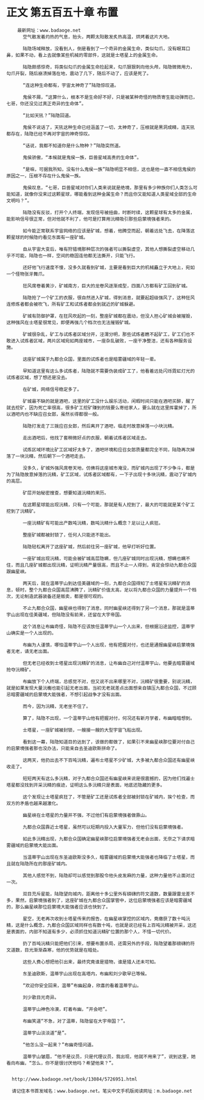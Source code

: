 # 正文 第五百五十章 布置
        最新网址：www.badaoge.net
          空气散发着灼热的气息，抬头，两颗太阳散发炙热高温，烘烤着这片大地。
      
          陆隐场域释放，没看到人，倒是看到了一个奇异的金属生命，类似勾爪，没有眼耳口鼻，如果不动，看上去就像某些机械的零部件，这就是士塔星上的金属生命。
      
          陆隐颇感惊奇，将类似勾爪的金属生命捡起来，勾爪狠狠刺向他头颅，陆隐微微用力，勾爪开裂，随后崩溃掉落在地，震动了几下，随后不动了，应该是死了。
      
          “连这种生命都有，宇宙太神奇了”陆隐惊叹道。
      
          鬼侯不屑，“这算什么，根本不是生命好不好，只是被某种奇怪的物质寄生能动弹而已，七哥，你还没见过真正奇异的生命体”。
      
          “比如天犼？”陆隐回道。
      
          鬼侯不说话了，天犼这种生命已经涵盖了一切，太神奇了，压根就是黑洞成精，连天犼都存在，陆隐已经不再对宇宙的神奇惊叹。
      
          “话说，我都不知道你是什么物种？”陆隐突然道。
      
          鬼侯骄傲，“本候就是鬼侯一族，巨兽星域高贵的生命体”。
      
          “是嘛，可据我所知，没有什么鬼侯一族”陆隐明显不相信，这也是他一直不相信鬼侯的原因之一，压根不存在什么鬼侯一族。
      
          鬼侯叹息，“七哥，巨兽星域对你们人类来说就是绝境，那里有多少种族你们人类怎么可能知道，就像你没来过这颗星球，哪能看到这种金属生命？而且你又能知道人类星域全部的生命文明吗？”。
      
          陆隐没有反驳，打开个人终端，发现信号被扭曲，时断时续，这颗星球有太多的金属，能影响信号很正常，但对他就不利了，他可是打算用沅精吸引那些启蒙境强者来的。
      
          如今能正常联系宇宙网络的应该是矿城，想着，他腾空而起，朝着远处飞去，在降落这颗星球的时候隐约看见东面有一座矿城。
      
          自从宇宙大变后，唯有狩猎境那种层次的强者可以撕裂虚空，其他人想撕裂虚空移动几乎不可能，陆隐也一样，空间的稳固连他都无法撕开，只能飞行。
      
          还好他飞行速度不慢，没多久就看到矿城，主要是看到巨大的机械矗立于大地上，宛如一个怪物张牙舞爪。
      
          狂风席卷着黄沙，矿城南方，巨大的龙卷风逐渐成型，四面八方都有矿工回到矿城。
      
          陆隐抢了一个矿工的衣服，很自然进入矿城，得到消息，就要起超级强风了，这种狂风连修炼者都会被吹飞，所有矿工和试炼者都会到就近的矿城躲避。
      
          矿城有防御护罩，在狂风吹起的一刻，整座矿城都在震动，但没人担心矿城会被摧毁，这种强风在士塔星很常见，即便再强几个档次也无法摧毁矿城。
      
          矿城很杂乱，矿工与试炼者区域分开，泾渭分明，那些试炼者瞧不起矿工，矿工们也不敢进入试炼者区域，两片区域宛如两座城市，一座杂乱破败，一座干净整洁，还有各种服务设施。
      
          这座矿城属于九都合众国，里面的试炼者也是暗雾疆域的年轻一辈。
      
          早知道这里有这么多试炼者，陆隐就不需要伪装成矿工了，他看着远处闪烁霓虹灯光的试炼者区域，想了想还是没去。
      
          在矿城，网络信号稳定多了。
      
          矿城最不缺的就是酒吧，这里的矿工没什么娱乐活动，闲暇时间只能在酒吧买醉，醒了就去挖矿，因为死亡率很高，很多矿工挖矿赚到的钱要么寄给家人，要么就在这里挥霍掉了，所以酒吧内也不缺应召女郎，虽然长得都很一般。
      
          陆隐打发走了三拨应召女郎，然后离开了酒吧，临走时故意掉落一小块沅精。
      
          走出酒吧后，他找了套稍微好点的衣服，朝着试炼者区域走去。
      
          试炼区域环境比矿工区域好太多了，酒吧环境和应召女郎质量都完全不同，陆隐再次掉落了一块沅精，然后朝下一个酒吧走去。
      
          没多久，矿城外强风席卷天地，仿佛将这座城市淹没，而矿城内出现了不少争斗，都是为了陆隐故意掉落的沅精，矿工区域，试炼者区域都有，一下子出现十多块沅精，震动了矿城内的高层。
      
          矿层开始秘密搜查，想要知道沅精的来历。
      
          在这颗星球能出现沅精，只有一个可能，那就是有人挖到了，最大的可能就是某个矿工挖到了沅精矿。
      
          一座沅精矿有可能出产数吨沅精，数吨沅精什么概念？足以让人疯狂。
      
          整座矿城都被封锁了，任何人只能进不能出。
      
          陆隐轻松离开了这座矿城，然后前往另一座矿城，他早打听好位置。
      
          一座矿城出现沅精，可能会被矿城高层隐瞒，但几座矿城同时出现沅精，想瞒也瞒不住，而且几座矿城都出现沅精，证明沅精产量很高，而且不止一人得到，肯定会惊动九都合众国跟幽星峡。
      
          两天后，就在温蒂宇山到达佳美疆域的一刻，九都合众国得知了士塔星有沅精矿的消息，顿时，整个九都合众国高层沸腾了，沅精矿价值太高，足以将九都合众国的力量提升一个档次，无论制造武器装备还是贩卖，都是很可观的。
      
          不止九都合众国，幽星峡也得到了消息，同时幽星峡还得到了另一个消息，那就是温蒂宇山出现在佳美疆域，但陆隐没有前来，还留在大宇帝国。
      
          这个消息让布幽奇怪，陆隐不应该放任温蒂宇山一个人出来，但根据沿途监控，温蒂宇山确实是一个人出现的。
      
          布幽为人谨慎，哪怕温蒂宇山一个人出现，他有把握对付，也还是通报幽星峡启蒙境强者无老，请无老出面。
      
          但无老已经收到士塔星出现沅精矿的消息，让布幽自己对付温蒂宇山，他要去暗雾疆域抢夺沅精矿。
      
          布幽放下个人终端，总感觉不对，但又说不出来哪里不对，沅精矿很重要，别说沅精，就是如果发现大量沅櫆也能引起无老出面，当初无老就差点出面想亲自镇压九都合众国，不过顾忌暗雾疆域的启蒙境大能强者，不想引起战争才没有出面。
      
          而今，因为沅精，无老坐不住了。
      
          算了，陆隐不出现，一个温蒂宇山他有把握对付，何况还有新月学者，布幽暗暗想到。
      
          士塔星，一座矿城被封锁，一艘接一艘的大型宇宙飞船出现。
      
          看到这一幕，陆隐知道目的达到了，该做的都做了，如果引不来幽星峡那位要对付自己的启蒙境强者那也没办法，只能亲自去圣迪欧斯拼命了。
      
          这两天，他扔出去不下百吨沅精，遍布士塔星不少矿城，大多被九都合众国还有幽星峡收走了。
      
          短短两天有这么多沅精，对于九都合众国还有幽星峡来说是很震撼的，因为他们找遍士塔星都没找到开采沅精的痕迹，证明这么多沅精只是表面，地底还隐藏的更多。
      
          这个发现让士塔星疯狂了，不管是矿工还是试炼者全部被封锁在矿城内，挨个检查，而双方的矛盾也越来越激化。
      
          幽星峡在士塔星的力量并不强，不过他们有启蒙境强者做靠山。
      
          九都合众国靠近士塔星，虽然可以短期内投入大量军力，但他们没有启蒙境强者。
      
          如此多沅精出现，九都合众国确定幽星峡那位启蒙境强者无老会出面，无奈之下请求暗雾疆域的启蒙境大能出面。
      
          当温蒂宇山出现在东圣迪欧斯没多久，暗雾疆域的启蒙境大能强者也降临了士塔星，而且就在陆隐所在的那座矿城内。
      
          其他人感觉不到，陆隐却可以感觉到那股令他头皮发麻的力量，这种力量他不止面对过一次。
      
          双目充斥星能，陆隐望向城内，距离他十多公里外有磅礴的符文道数，数量跟雷龙差不多，果然，启蒙境强者到了，这座矿城在九都合众国掌管中，这位启蒙境强者应该是暗雾疆域的，那么幽星峡那位启蒙境大能强者应该也快到了。
      
          星空，无老再次收到士塔星传来的报告，在幽星峡掌控的区域内，竟缴获了数十吨沅精，这是什么概念，九都合众国区域同样也有数十吨，也就是说已经有上百吨沅精被开采，这还是表面的，内部不知道有多少，必须抓住知道沅精矿位置的那个人，不惜一切代价。
      
          扔了百吨沅精只能把他们引来，想要布置杀局，还需另外的手段，陆隐望着那磅礴的符文道数，目光渐渐森寒，他的优势就是在暗处。
      
          这些人费心想把他引出来，最终究竟谁是猎物，谁是猎人还未可知。
      
          东圣迪欧斯，温蒂宇山出现在高塔内，布幽和刘少歌早已等候。
      
          “欢迎你安全回来，温蒂”布幽起身，欣喜的看着温蒂宇山。
      
          刘少歌目光奇异。
      
          温蒂宇山神色冷漠，盯着布幽，“开会吧”。
      
          布幽笑道“不急，对了温蒂，陆隐留在大宇帝国？”。
      
          温蒂宇山淡淡道“是”。
      
          “他怎么没一起来？”布幽奇怪问道。
      
          温蒂宇山皱眉，“他不是议员，只是代理议员，我出现，他就不用来了”，说到这里，她看向布幽，“怎么，你不是很讨厌他吗？希望他来？”。
      
      
      http://www.badaoge.net/book/13084/5726951.html
      
      请记住本书首发域名：www.badaoge.net。笔尖中文手机版阅读网址：m.badaoge.net